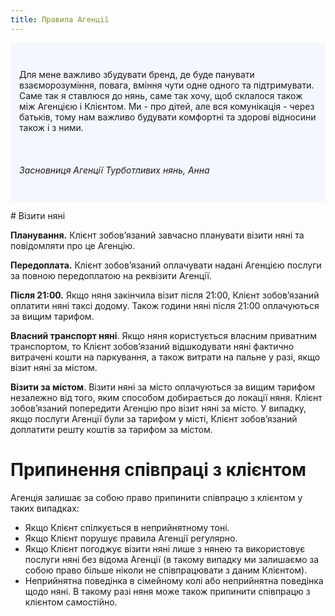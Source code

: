 ```yaml
---
title: Правила Агенції
---
```

<p style="padding: 3em 1em; background: #f5f7ff; border-radius: 4px;">
Для мене важливо збудувати бренд, де буде панувати взаєморозуміння, повага, вміння чути одне одного та підтримувати. Саме так я ставлюся до нянь, саме так хочу, щоб склалося також між Агенцією і Клієнтом. Ми - про дітей, але вся комунікація - через батьків, тому нам важливо будувати комфортні та здорові відносини також і з ними.
<br></br>
<br></br>
<i>Засновниця Агенції Турботливих нянь, Анна</i>
</p>
# Візити няні  

<b>Планування.</b> Клієнт зобовʼязаний завчасно планувати візити няні та повідомляти про це Агенцію.

<b>Передоплата.</b> Клієнт зобовʼязаний оплачувати надані Агенцією послуги за повною передоплатою на реквізити Агенції.

<b>Після 21:00.</b> Якщо няня закінчила візит після 21:00, Клієнт зобов’язаний оплатити няні таксі додому. Також години няні після 21:00 оплачуються за вищим тарифом.

<b>Власний транспорт няні</b>. Якщо няня користується власним приватним транспортом, то Клієнт зобовʼязаний відшкодувати няні фактично витрачені кошти на паркування, а також витрати на пальне у разі, якщо візит няні за містом.

<b>Візити за містом</b>. Візити няні за місто оплачуються за вищим тарифом незалежно від того, яким способом добирається до локації няня. Клієнт зобовʼязаний попередити Агенцію про візит няні за місто. У випадку, якщо послуги Агенції були за тарифом у місті, Клієнт зобовʼязаний доплатити решту коштів за тарифом за містом.
# Припинення співпраці з клієнтом

Агенція залишає за собою право припинити співпрацю з клієнтом у таких випадках:
- Якщо Клієнт спілкується в неприйнятному тоні.
- Якщо Клієнт порушує правила Агенції регулярно.
- Якщо Клієнт погоджує візити няні лише з нянею та використовує послуги няні без відома Агенції (в такому випадку ми залишаємо за собою право більше ніколи не співпрацювати з даним Клієнтом).
- Неприйнятна поведінка в сімейному колі або неприйнятна поведінка щодо няні. В такому разі няня може також припинити співпрацю з клієнтом самостійно.